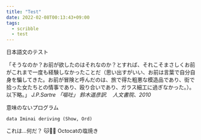 ```yaml
---
title: "Test"
date: 2022-02-08T00:13:43+09:00
tags:
  - scribble
  - test
---
```


日本語文のテスト

「そうなのか？お前が欲したのはそれなのか？とすれば、それこそまさしくお前がこれまで一度も経験しなかったことだ（思い出すがいい、お前は言葉で自分自身を騙してきた。お前が冒険と呼んだのは、旅で得た粗悪な模造品であり、街で拾った女たちとの情事であり、殴り合いであり、ガラス細工に過ぎなかった。）。以下略。」 _J.P.Sartre 「嘔吐」 鈴木道彦訳.　人文書院、2010_


意味のないプログラム
```
data Iminai deriving (Show, Ord)
```

これは...何だ？
               🐱🐙🔥 Octocatの塩焼き

